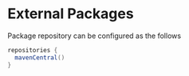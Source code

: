 # External Packages

Package repository can be configured as the follows

```gradle
repositories {
  mavenCentral()
}
```
